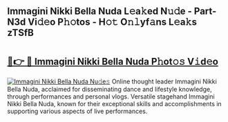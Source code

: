 ## Immagini Nikki Bella Nuda L𝚎a𝚔ed N𝚞𝚍e - Part-N3d Vi𝚍𝚎o P𝚑𝚘tos - H𝚘𝚝 O𝚗𝚕yf𝚊ns L𝚎a𝚔s zTSfB

# <h2><a href="http://kfd1dz.oniu.top/?m=Immagini+Nikki+Bella+Nuda">🔗👉 🔴 Immagini Nikki Bella Nuda P𝚑ot𝚘𝚜 V𝚒d𝚎o</a></h2>

[![Immagini Nikki Bella Nuda Nu𝚍e𝚜](https://i.imgur.com/0qMVB7G.gif)](http://kfd1dz.oniu.top/?m=Immagini+Nikki+Bella+Nuda)
Online thought leader Immagini Nikki Bella Nuda, acclaimed for disseminating dance and lifestyle knowledge, through performances and personal vlogs. Versatile stagehand Immagini Nikki Bella Nuda, known for their exceptional skills and accomplishments in supporting various aspects of live performances.  
